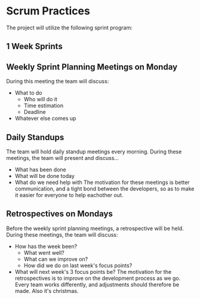 # Scrum Practices
The project will utilize the following sprint program:

## 1 Week Sprints
## Weekly Sprint Planning Meetings on Monday
During this meeting the team will discuss:
- What to do
  - Who will do it
  - Time estimation
  - Deadline
- Whatever else comes up
## Daily Standups
The team will hold daily standup meetings every morning. During these meetings, the team will present and discuss...
- What has been done
- What will be done today
- What do we need help with
The motivation for these meetings is better communication, and a tight bond between the developers, so as to make it easier for everyone to help eachother out.
## Retrospectives on Mondays
Before the weekly sprint planning meetings, a retrospective will be held. During these meetings, the team will discuss:
- How has the week been?
  - What went well?
  - What can we improve on?
  - How did we do on last week's focus points?
- What will next week's 3 focus points be?
The motivation for the retrospectives is to improve on the development process as we go. Every team works differently, and adjustments should therefore be made. Also it's christmas.
